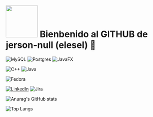 # <img src = "https://media3.giphy.com/media/v1.Y2lkPTc5MGI3NjExZ3UwOTlyaDFvOG50bW83Ym9ucm4wenQyazI4OHc4dnRhaDluajJkZCZlcD12MV9pbnRlcm5hbF9naWZfYnlfaWQmY3Q9cw/FqWenF6TzBaf2CGBFO/giphy.gif" width = "100"> Bienbenido al GITHUB de jerson-null (elesel) 👋

![MySQL](https://img.shields.io/badge/mysql-4479A1.svg?style=for-the-badge&logo=mysql&logoColor=white)
![Postgres](https://img.shields.io/badge/postgres-%23316192.svg?style=for-the-badge&logo=postgresql&logoColor=white)
![JavaFX](https://img.shields.io/badge/javafx-%23FF0000.svg?style=for-the-badge&logo=javafx&logoColor=white)

![C++](https://img.shields.io/badge/c++-%2300599C.svg?style=for-the-badge&logo=c%2B%2B&logoColor=white)
![Java](https://img.shields.io/badge/java-%23ED8B00.svg?style=for-the-badge&logo=openjdk&logoColor=white)

![Fedora](https://img.shields.io/badge/Fedora-294172?style=for-the-badge&logo=fedora&logoColor=white)

[![LinkedIn](https://img.shields.io/badge/linkedin-%230077B5.svg?style=for-the-badge&logo=linkedin&logoColor=white)](https://pe.linkedin.com/in/jerson-david-valqui-vargas-948387346?trk=people-guest_people_search-card)
![Jira](https://img.shields.io/badge/jira-%230A0FFF.svg?style=for-the-badge&logo=jira&logoColor=white)


![Anurag's GitHub stats](https://github-readme-stats.vercel.app/api?username=jerson-null&show_icons=true&theme=dark)

![Top Langs](https://github-readme-stats.vercel.app/api/top-langs/?username=jerson-null&layout=compact&theme=dark)
<!--
**jerson-null/jerson-null** is a ✨ _special_ ✨ repository because its `README.md` (this file) appears on your GitHub profile.

Here are some ideas to get you started:

- 🔭 I’m currently working on ...
- 🌱 I’m currently learning ...
- 👯 I’m looking to collaborate on ...
- 🤔 I’m looking for help with ...
- 💬 Ask me about ...
- 📫 How to reach me: ...
- 😄 Pronouns: ...
- ⚡ Fun fact: ...
-->

